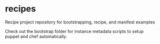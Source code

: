 recipes
=======

Recipe project repository for bootstrapping, recipe, and manifest examples

Check out the bootstrap folder for instance metadata scripts to setup puppet and chef automatically.
